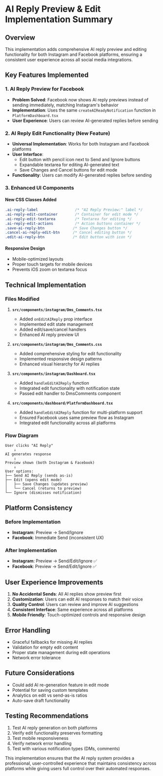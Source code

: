 # AI Reply Preview & Edit Implementation Summary

## Overview
This implementation adds comprehensive AI reply preview and editing functionality for both Instagram and Facebook platforms, ensuring a consistent user experience across all social media integrations.

## Key Features Implemented

### 1. AI Reply Preview for Facebook
- **Problem Solved**: Facebook now shows AI reply previews instead of sending immediately, matching Instagram's behavior
- **Implementation**: Uses the same `createAIReadyNotification` function in `PlatformDashboard.tsx`
- **User Experience**: Users can review AI-generated replies before sending

### 2. AI Reply Edit Functionality (New Feature)
- **Universal Implementation**: Works for both Instagram and Facebook platforms
- **User Interface**: 
  - Edit button with pencil icon next to Send and Ignore buttons
  - Expandable textarea for editing AI-generated text
  - Save Changes and Cancel buttons for edit mode
- **Functionality**: Users can modify AI-generated replies before sending

### 3. Enhanced UI Components

#### New CSS Classes Added
```css
.ai-reply-label                 /* "AI Reply Preview:" label */
.ai-reply-edit-container        /* Container for edit mode */
.ai-reply-edit-textarea         /* Textarea for editing */
.ai-reply-edit-actions          /* Action buttons container */
.save-ai-reply-btn             /* Save Changes button */
.cancel-ai-reply-edit-btn      /* Cancel editing button */
.edit-ai-reply-btn             /* Edit button with icon */
```

#### Responsive Design
- Mobile-optimized layouts
- Proper touch targets for mobile devices
- Prevents iOS zoom on textarea focus

## Technical Implementation

### Files Modified

1. **`src/components/instagram/Dms_Comments.tsx`**
   - Added `onEditAIReply` prop interface
   - Implemented edit state management
   - Added edit/save/cancel handlers
   - Enhanced AI reply preview UI

2. **`src/components/instagram/Dms_Comments.css`**
   - Added comprehensive styling for edit functionality
   - Implemented responsive design patterns
   - Enhanced visual hierarchy for AI replies

3. **`src/components/instagram/Dashboard.tsx`**
   - Added `handleEditAIReply` function
   - Integrated edit functionality with notification state
   - Passed edit handler to DmsComments component

4. **`src/components/dashboard/PlatformDashboard.tsx`**
   - Added `handleEditAIReply` function for multi-platform support
   - Ensured Facebook uses same preview flow as Instagram
   - Integrated edit functionality across all platforms

### Flow Diagram

```
User clicks "AI Reply" 
    ↓
AI generates response
    ↓
Preview shown (both Instagram & Facebook)
    ↓
User options:
├── Send AI Reply (sends as-is)
├── Edit (opens edit mode)
│   ├── Save Changes (updates preview)
│   └── Cancel (returns to preview)
└── Ignore (dismisses notification)
```

## Platform Consistency

### Before Implementation
- **Instagram**: Preview → Send/Ignore
- **Facebook**: Immediate Send (inconsistent UX)

### After Implementation
- **Instagram**: Preview → Send/Edit/Ignore ✅
- **Facebook**: Preview → Send/Edit/Ignore ✅

## User Experience Improvements

1. **No Accidental Sends**: All AI replies show preview first
2. **Customization**: Users can edit AI responses to match their voice
3. **Quality Control**: Users can review and improve AI suggestions
4. **Consistent Interface**: Same experience across all platforms
5. **Mobile Friendly**: Touch-optimized controls and responsive design

## Error Handling

- Graceful fallbacks for missing AI replies
- Validation for empty edit content
- Proper state management during edit operations
- Network error tolerance

## Future Considerations

- Could add AI re-generation feature in edit mode
- Potential for saving custom templates
- Analytics on edit vs send-as-is ratios
- Auto-save draft functionality

## Testing Recommendations

1. Test AI reply generation on both platforms
2. Verify edit functionality preserves formatting
3. Test mobile responsiveness
4. Verify network error handling
5. Test with various notification types (DMs, comments)

This implementation ensures that the AI reply system provides a professional, user-controlled experience that maintains consistency across platforms while giving users full control over their automated responses.
